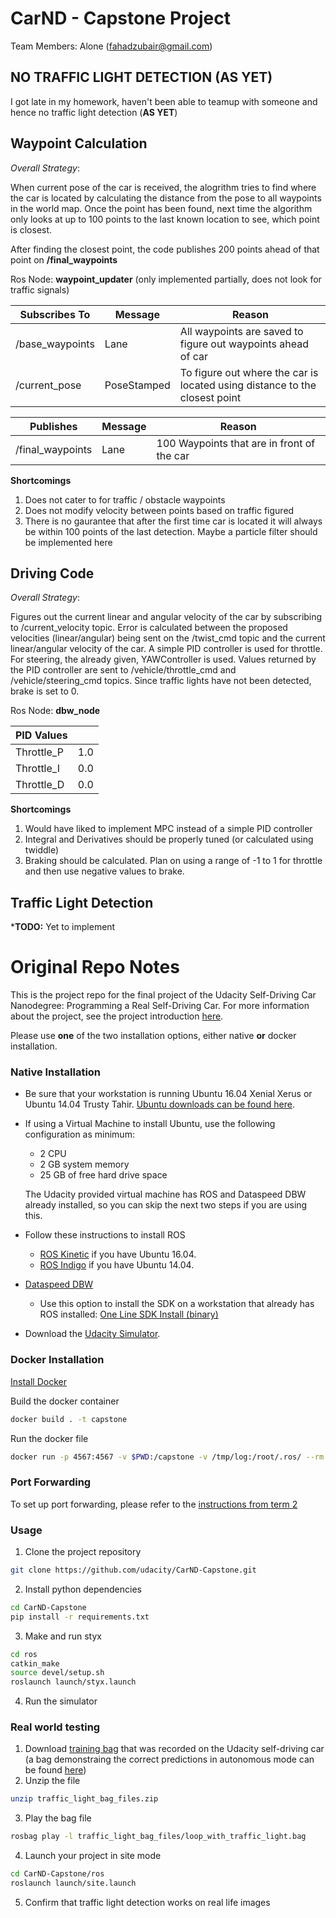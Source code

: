 # CarND - Capstone Project

Team Members: Alone (fahadzubair@gmail.com)

## NO TRAFFIC LIGHT DETECTION (AS YET)

I got late in my homework, haven't been able to teamup with someone and hence no traffic light detection (**AS YET**)

## Waypoint Calculation

*Overall Strategy*:

When current pose of the car is received, the alogrithm tries to find where the car is located by calculating the distance from the pose to all waypoints in the world map. Once the point has been found, next time the algorithm only looks at up to 100 points to the last known location to see, which point is closest.

After finding the closest point, the code publishes 200 points ahead of that point on **/final_waypoints**

Ros Node: **waypoint_updater** (only implemented partially, does not look for traffic signals)

|Subscribes To|Message|Reason|
|--|--|--|
|/base_waypoints|Lane|All waypoints are saved to figure out waypoints ahead of car|
|/current_pose|PoseStamped|To figure out where the car is located using distance to the closest point|


|Publishes|Message|Reason|
|--|--|--|
|/final_waypoints|Lane|100 Waypoints that are in front of the car|

**Shortcomings**

1) Does not cater to for traffic / obstacle waypoints
2) Does not modify velocity between points based on traffic figured
3) There is no gaurantee that after the first time car is located it will always be within 100 points of the last detection. Maybe a particle filter should be implemented here

## Driving Code

*Overall Strategy*:

Figures out the current linear and angular velocity of the car by subscribing to /current_velocity topic. Error is calculated between the proposed velocities (linear/angular) being sent on the /twist_cmd topic and the current linear/angular velocity of the car. A simple PID controller is used for throttle. For steering, the already given, YAWController is used. Values returned by the PID controller are sent to /vehicle/throttle_cmd and /vehicle/steering_cmd topics. Since traffic lights have not been detected, brake is set to 0.

Ros Node: **dbw_node** 

|PID Values||
|--|--|
|Throttle_P|1.0|
|Throttle_I|0.0|
|Throttle_D|0.0|

**Shortcomings**

1) Would have liked to implement MPC instead of a simple PID controller
2) Integral and Derivatives should be properly tuned (or calculated using twiddle)
3) Braking should be calculated. Plan on using a range of -1 to 1 for throttle and then use negative values to brake.


## Traffic Light Detection

***TODO:** Yet to implement


# Original Repo Notes

This is the project repo for the final project of the Udacity Self-Driving Car Nanodegree: Programming a Real Self-Driving Car. For more information about the project, see the project introduction [here](https://classroom.udacity.com/nanodegrees/nd013/parts/6047fe34-d93c-4f50-8336-b70ef10cb4b2/modules/e1a23b06-329a-4684-a717-ad476f0d8dff/lessons/462c933d-9f24-42d3-8bdc-a08a5fc866e4/concepts/5ab4b122-83e6-436d-850f-9f4d26627fd9).

Please use **one** of the two installation options, either native **or** docker installation.

### Native Installation

* Be sure that your workstation is running Ubuntu 16.04 Xenial Xerus or Ubuntu 14.04 Trusty Tahir. [Ubuntu downloads can be found here](https://www.ubuntu.com/download/desktop).
* If using a Virtual Machine to install Ubuntu, use the following configuration as minimum:
  * 2 CPU
  * 2 GB system memory
  * 25 GB of free hard drive space

  The Udacity provided virtual machine has ROS and Dataspeed DBW already installed, so you can skip the next two steps if you are using this.

* Follow these instructions to install ROS
  * [ROS Kinetic](http://wiki.ros.org/kinetic/Installation/Ubuntu) if you have Ubuntu 16.04.
  * [ROS Indigo](http://wiki.ros.org/indigo/Installation/Ubuntu) if you have Ubuntu 14.04.
* [Dataspeed DBW](https://bitbucket.org/DataspeedInc/dbw_mkz_ros)
  * Use this option to install the SDK on a workstation that already has ROS installed: [One Line SDK Install (binary)](https://bitbucket.org/DataspeedInc/dbw_mkz_ros/src/81e63fcc335d7b64139d7482017d6a97b405e250/ROS_SETUP.md?fileviewer=file-view-default)
* Download the [Udacity Simulator](https://github.com/udacity/CarND-Capstone/releases).

### Docker Installation
[Install Docker](https://docs.docker.com/engine/installation/)

Build the docker container
```bash
docker build . -t capstone
```

Run the docker file
```bash
docker run -p 4567:4567 -v $PWD:/capstone -v /tmp/log:/root/.ros/ --rm -it capstone
```

### Port Forwarding
To set up port forwarding, please refer to the [instructions from term 2](https://classroom.udacity.com/nanodegrees/nd013/parts/40f38239-66b6-46ec-ae68-03afd8a601c8/modules/0949fca6-b379-42af-a919-ee50aa304e6a/lessons/f758c44c-5e40-4e01-93b5-1a82aa4e044f/concepts/16cf4a78-4fc7-49e1-8621-3450ca938b77)

### Usage

1. Clone the project repository
```bash
git clone https://github.com/udacity/CarND-Capstone.git
```

2. Install python dependencies
```bash
cd CarND-Capstone
pip install -r requirements.txt
```
3. Make and run styx
```bash
cd ros
catkin_make
source devel/setup.sh
roslaunch launch/styx.launch
```
4. Run the simulator

### Real world testing
1. Download [training bag](https://drive.google.com/file/d/0B2_h37bMVw3iYkdJTlRSUlJIamM/view?usp=sharing) that was recorded on the Udacity self-driving car (a bag demonstraing the correct predictions in autonomous mode can be found [here](https://drive.google.com/open?id=0B2_h37bMVw3iT0ZEdlF4N01QbHc))
2. Unzip the file
```bash
unzip traffic_light_bag_files.zip
```
3. Play the bag file
```bash
rosbag play -l traffic_light_bag_files/loop_with_traffic_light.bag
```
4. Launch your project in site mode
```bash
cd CarND-Capstone/ros
roslaunch launch/site.launch
```
5. Confirm that traffic light detection works on real life images
